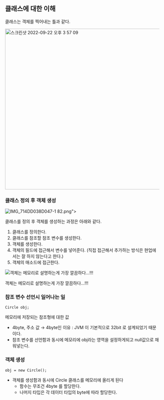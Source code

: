 ## 클래스에 대한 이해

클래스는 객체를 찍어내는 틀과 같다.

<img width="526" alt="스크린샷 2022-09-22 오후 3 57 09" src="https://user-images.githubusercontent.com/89567475/192524429-c6008692-166e-4d1e-a555-767309dfc682.png">

### 클래스 정의 후 객체 생성

![IMG_714DD038D047-1](https://user-images.githubusercontent.com/89567475/192524493-a0e11136-22ac-45a7-8afc-37170dddaeb1.jpeg)
82.png">

클래스를 정의 후 객체를 생성하는 과정은 아래와 같다.

1. 클래스를 정의한다.
2. 클래스를 참조할 참조 변수를 생성한다.
3. 객체를 생성한다.
4. 객체의 필드에 접근해서 변수를 넣어준다.
   (직접 접근해서 추가하는 방식은 현업에서는 잘 하지 않는다고 한다.)
5. 객체의 매소드에 접근한다.

![객체는 메모리로 설명하는게 가장 깔끔하다…!!!](https://user-images.githubusercontent.com/89567475/192524675-6f727304-c6b3-431b-a9d3-6335adfa8407.jpg)

객체는 메모리로 설명하는게 가장 깔끔하다…!!!

### 참조 변수 선언시 일어나는 일

`Circle obj;`

메모리에 저장되는 참조형에 대한 값

-   4byte, 주소 값
    → 4byte인 이유 : JVM 이 기본적으로 32bit 로 설계되었기 때문이다.
-   참조 변수를 선언함과 동시에 메모리에 obj라는 영역을 설정하게되고 null값으로 채워넣는다.

### 객체 생성

`obj = new Circle();`

-   객체를 생성함과 동시에 Circle 클래스를 메모리에 올리게 된다
    -   함수는 무조건 4byte 를 할당한다.
    -   나머지 타입은 각 데이터 타입의 byte에 따라 할당한다.
